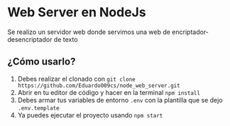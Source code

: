 # Web Server en NodeJs

Se realizo un servidor web donde servimos una web de encriptador-desencriptador de texto

## ¿Cómo usarlo?

1. Debes realizar el clonado con `git clone https://github.com/Eduardo009cs/node_web_server.git`
2. Abrir en tu editor de código y hacer en la terminal `npm install`
3. Debes armar tus variables de entorno `.env` con la plantilla que se dejo `.env.template`
4. Ya puedes ejecutar el proyecto usando `npm start`